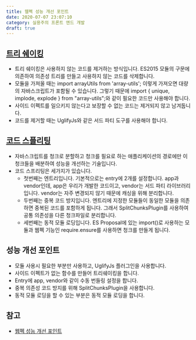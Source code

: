 ```yaml
---
title: 웹펙 성능 개선 포인트
date: 2020-07-07 23:07:10
category: 실용주의 프론트 엔드 개발
draft: true
---
```


## [트리 쉐이킹](https://www.webpack-korea.org/guides/tree-shaking/)

- 트리 쉐이킹은 사용하지 않는 코드를 제거하는 방식입니다. ES2015 모듈의 구문에 의존하여 의존성 트리를 만들고 사용하지 않는 코드를 삭제합니다.
- 모듈을 가져올 때는 import arrayUtils from 'array-utils'; 이렇게 가져오면 대량의 자바스크립트가 포함될 수 있습니다. 그렇기 때문에 import { unique, implode, explode } from "array-utils";와 같이 필요한 코드만 사용해야 합니다.
- 사이드 이펙트를 일으키지 않는다고 보장할 수 없는 코드는 제거되지 않고 남겨둡니다.
- 코드를 제거할 때는 UglifyJs와 같은 서드 파티 도구를 사용해야 합니다.

## [코드 스플리팅](https://webpack.js.org/guides/code-splitting/)

- 자바스크립트를 청크로 분할하고 청크를 필요로 하는 애플리케이션의 경로에만 이 청크들을 배분하여 성능을 개선하는 기술입니다.
- 코드 스프리팅은 세가지가 있습니다.
  - 첫번째는 엔트리입니다. 기본적으로는 entry에 2개를 설정합니다. app과 vendor인데, app은 우리가 개발한 코드이고, vendor는 서드 파티 라이브러리입니다. vendor는 자주 변경되지 않기 때문에 캐싱을 위해 분리합니다.
  - 두번째는 중복 코드 방지입니다. 엔트리에 지정한 모듈들이 동일한 모듈을 의존하면 중복된 코드를 포함하게 됩니다. 그래서 SplitChunksPlugin를 사용하여 공통 의존성을 다른 청크파일로 분리합니다.
  - 세번째는 동적 모듈 로딩입니다. ES Proposal에 있는 import()로 사용하는 모듈과 웹펙 기능인 require.ensure를 사용하면 청크를 만들게 됩니다.

## 성능 개선 포인트

- 모듈 사용시 필요한 부분만 사용하고, UglifyJs 플러그인을 사용합니다.
- 사이드 이펙트가 없는 함수를 만들어 트리쉐이킹을 합니다.
- Entry에 app, vendor와 같이 수동 번들링 설정을 합니다.
- 중복 의존성 코드 방지를 위해 SplitChunksPlugin을 사용합니다.
- 동적 모듈 로딩을 할 수 있는 부분은 동적 모듈 로딩을 합니다.

## 참고

- [웹펙 성능 개선 포인트](https://peter-cho.gitbook.io/book/13/network/webpack)
